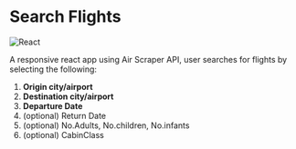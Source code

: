 # Search Flights
![React](https://shields.io/badge/react-black?logo=react&style=for-the-**badge**)

A responsive react app using Air Scraper API, user searches for flights by selecting the following:

1. **Origin city/airport**
2. **Destination city/airport**
3. **Departure Date**
4. (optional) Return Date 
5. (optional) No.Adults, No.children, No.infants
6. (optional) CabinClass